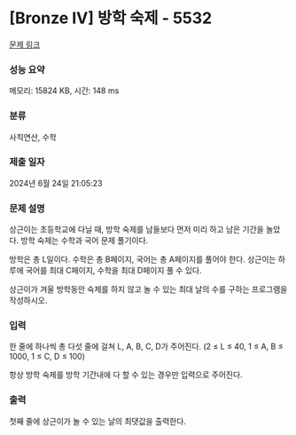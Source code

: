 # [Bronze IV] 방학 숙제 - 5532 

[문제 링크](https://www.acmicpc.net/problem/5532) 

### 성능 요약

메모리: 15824 KB, 시간: 148 ms

### 분류

사칙연산, 수학

### 제출 일자

2024년 6월 24일 21:05:23

### 문제 설명

<p>상근이는 초등학교에 다닐 때, 방학 숙제를 남들보다 먼저 미리 하고 남은 기간을 놀았다. 방학 숙제는 수학과 국어 문제 풀기이다.</p>

<p>방학은 총 L일이다. 수학은 총 B페이지, 국어는 총 A페이지를 풀어야 한다. 상근이는 하루에 국어를 최대 C페이지, 수학을 최대 D페이지 풀 수 있다.</p>

<p>상근이가 겨울 방학동안 숙제를 하지 않고 놀 수 있는 최대 날의 수를 구하는 프로그램을 작성하시오.</p>

### 입력 

 <p>한 줄에 하나씩 총 다섯 줄에 걸쳐 L, A, B, C, D가 주어진다. (2 ≤ L ≤ 40, 1 ≤ A, B ≤ 1000, 1 ≤ C, D ≤ 100)</p>

<p>항상 방학 숙제를 방학 기간내에 다 할 수 있는 경우만 입력으로 주어진다.</p>

### 출력 

 <p>첫째 줄에 상근이가 놀 수 있는 날의 최댓값을 출력한다.</p>

